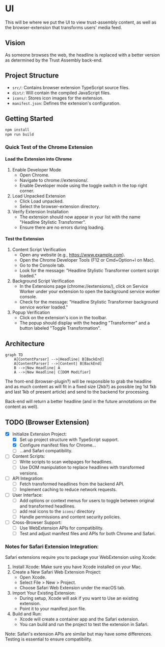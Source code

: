 # UI

This will be where we put the UI to view trust-assembly content, as well as the browser-extension that transforms users' media feed.

## Vision

As someone browses the web, the headline is replaced with a better version as
determined by the Trust Assembly back-end.

## Project Structure

* `src/`: Contains browser extension TypeScript source files.
* `dist/`: Will contain the compiled JavaScript files.
* `icons/`: Stores icon images for the extension.
* `manifest.json`: Defines the extension's configuration.

## Getting Started

```bash
npm install
npm run build
```

### Quick Test of the Chrome Extension

#### Load the Extension into Chrome

1. Enable Developer Mode
    * Open Chrome.
    * Navigate to chrome://extensions/.
    * Enable Developer mode using the toggle switch in the top right corner.
2. Load Unpacked Extension
    * Click Load unpacked.
    * Select the browser-extension directory.
3. Verify Extension Installation
    * The extension should now appear in your list with the name "Headline Stylistic Transformer".
    * Ensure there are no errors during loading.

#### Test the Extension

1. Content Script Verification
    * Open any website (e.g., https://www.example.com).
    * Open the Chrome Developer Tools (F12 or Cmd+Option+I on Mac).
    * Go to the Console tab.
    * Look for the message: "Headline Stylistic Transformer content script loaded."
2. Background Script Verification
    * In the Extensions page (chrome://extensions/), click on Service Worker under your extension to open the background service worker console.
    * Check for the message: "Headline Stylistic Transformer background service worker loaded."
3. Popup Verification
    * Click on the extension's icon in the toolbar.
    * The popup should display with the heading "Transformer" and a button labeled "Toggle Transformation".

## Architecture

```mermaid
graph TD
    A[ContentParser] -->|Headline| B[BackEnd]
    A[ContentParser] -->|Content| B[BackEnd]
    B -->|New Headline| A
    A -->|New Headline| C[DOM Modifier]
```

The front-end (browser-plugin?) will be responsible to grab the headline and as
much content as will fit in a fixed size (2kb?) as possible (eg 1st 1kb and last
1kb of present article) and send to the backend for processing.

Back-end will return a better headline (and in the future annotations on the content as well).

## TODO (Browser Extension)

* [X] Initialize Extension Project:
    * [X] Set up project structure with TypeScript support.
    * [X] Configure manifest files for Chrome...
    * [ ] ...and Safari compatibility.
* [ ] Content Scripts:
    * [ ] Write scripts to scan webpages for headlines.
    * [ ] Use DOM manipulation to replace headlines with transformed versions.
* [ ] API Integration:
    * [ ] Fetch transformed headlines from the backend API.
    * [ ] Implement caching to reduce network requests.
* [ ] User Interface:
    * [ ] Add options or context menus for users to toggle between original and transformed headlines.
    * [ ] add real icons to the `icons/` directory
    * [ ] Handle permissions and content security policies.
* [ ] Cross-Browser Support:
    * [ ] Use WebExtension APIs for compatibility.
    * [ ] Test and adjust manifest files and APIs for both Chrome and Safari.

### Notes for Safari Extension Integration:

Safari extensions require you to package your WebExtension using Xcode:

1. Install Xcode: Make sure you have Xcode installed on your Mac.
2. Create a New Safari Web Extension Project:
    * Open Xcode.
    * Select File > New > Project.
    * Choose Safari Web Extension under the macOS tab.
3. Import Your Existing Extension:
    * During setup, Xcode will ask if you want to Use an existing extension.
    * Point it to your manifest.json file.
4. Build and Run:
    * Xcode will create a container app and the Safari extension.
    * You can build and run the project to test the extension in Safari.

Note: Safari's extension APIs are similar but may have some differences. Testing is essential to ensure compatibility.